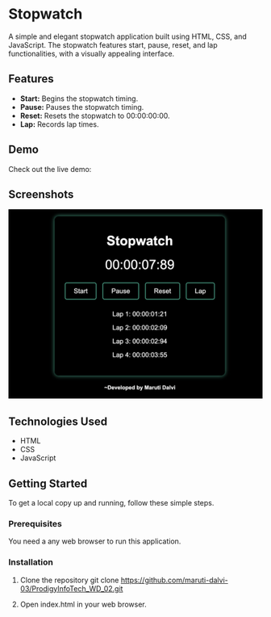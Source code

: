 # Stopwatch

A simple and elegant stopwatch application built using HTML, CSS, and JavaScript. The stopwatch features start, pause, reset, and lap functionalities, with a visually appealing interface.

## Features

- **Start:** Begins the stopwatch timing.
- **Pause:** Pauses the stopwatch timing.
- **Reset:** Resets the stopwatch to 00:00:00:00.
- **Lap:** Records lap times.

## Demo

Check out the live demo: 

## Screenshots

![Stopwatch Screenshot](screenshot.png)

## Technologies Used

- HTML
- CSS
- JavaScript

## Getting Started

To get a local copy up and running, follow these simple steps.

### Prerequisites

You need a any web browser to run this application.

### Installation

1. Clone the repository
   git clone https://github.com/maruti-dalvi-03/ProdigyInfoTech_WD_02.git

2. Open index.html in your web browser.
